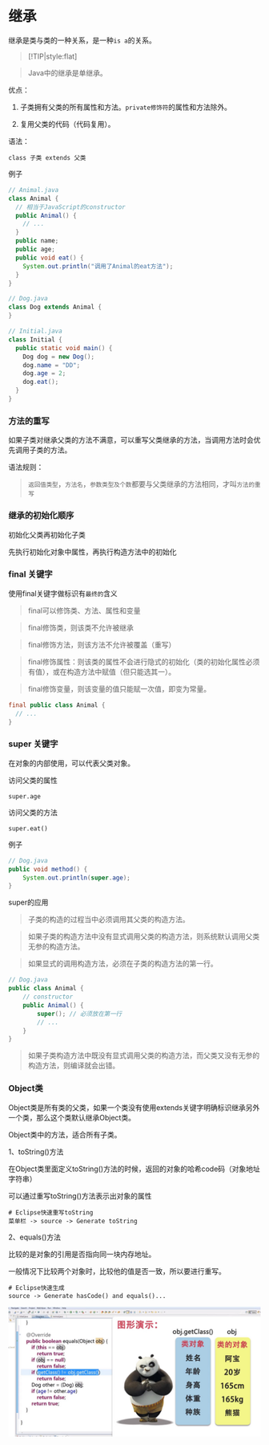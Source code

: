 # 继承

继承是类与类的一种关系，是一种`is a`的关系。

> [!TIP|style:flat]

> Java中的继承是单继承。

优点：

1. 子类拥有父类的所有属性和方法。`private修饰符`的属性和方法除外。

2. 复用父类的代码（代码复用）。

语法：

```
class 子类 extends 父类
```

例子

```java
// Animal.java
class Animal {
  // 相当于JavaScript的constructor
  public Animal() {
    // ...
  }
  public name;
  public age;
  public void eat() {
    System.out.println("调用了Animal的eat方法");
  }
}
```

```java
// Dog.java
class Dog extends Animal {
}
```


```java
// Initial.java
class Initial {
  public static void main() {
    Dog dog = new Dog();
    dog.name = "DD";
    dog.age = 2;
    dog.eat();
  }
}
```

### 方法的重写

如果子类对继承父类的方法不满意，可以重写父类继承的方法，当调用方法时会优先调用子类的方法。

语法规则：

> `返回值类型`，`方法名`，`参数类型及个数`都要与父类继承的方法相同，才叫`方法的重写`

### 继承的初始化顺序

初始化父类再初始化子类

先执行初始化对象中属性，再执行构造方法中的初始化

### final 关键字

使用final关键字做标识有`最终的`含义

> final可以修饰类、方法、属性和变量

> final修饰类，则该类不允许被继承

> final修饰方法，则该方法不允许被覆盖（重写）

> final修饰属性：则该类的属性不会进行隐式的初始化（类的初始化属性必须有值），或在构造方法中赋值（但只能选其一）。

> final修饰变量，则该变量的值只能赋一次值，即变为常量。

```java
final public class Animal {
  // ...
}
```

### super 关键字

在对象的内部使用，可以代表父类对象。

访问父类的属性

```
super.age
```

访问父类的方法

```
super.eat()
```

例子

```java
// Dog.java
public void method() {
    System.out.println(super.age);
}
```

super的应用

> 子类的构造的过程当中必须调用其父类的构造方法。

> 如果子类的构造方法中没有显式调用父类的构造方法，则系统默认调用父类无参的构造方法。

> 如果显式的调用构造方法，必须在子类的构造方法的第一行。

```java
// Dog.java
public class Animal {
    // constructor
    public Animal() {
        super(); // 必须放在第一行
        // ...
    }
}
```

> 如果子类构造方法中既没有显式调用父类的构造方法，而父类又没有无参的构造方法，则编译就会出错。

### Object类

Object类是所有类的父类，如果一个类没有使用extends关键字明确标识继承另外一个类，那么这个类默认继承Object类。

Object类中的方法，适合所有子类。

1、toString()方法

在Object类里面定义toString()方法的时候，返回的对象的哈希code码（对象地址字符串）

可以通过重写toString()方法表示出对象的属性

```
# Eclipse快速重写toString
菜单栏 -> source -> Generate toString
```

2、equals()方法

比较的是对象的引用是否指向同一块内存地址。

一般情况下比较两个对象时，比较他的值是否一致，所以要进行重写。

```
# Eclipse快速生成
source -> Generate hasCode() and equals()...
```

![](img/object-2.jpg)
